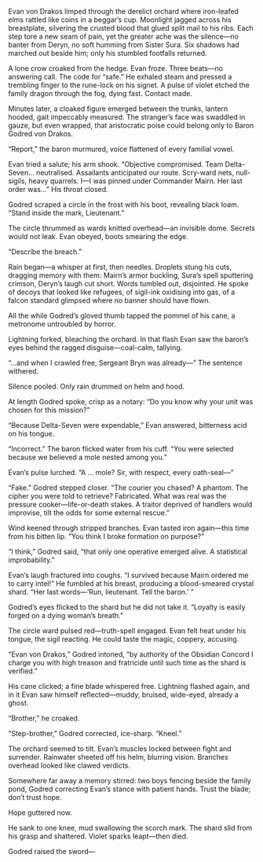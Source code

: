 Evan von Drakos limped through the derelict orchard where iron-leafed elms rattled like coins in a beggar’s cup. Moonlight jagged across his breastplate, silvering the crusted blood that glued split mail to his ribs. Each step tore a new seam of pain, yet the greater ache was the silence—no banter from Deryn, no soft humming from Sister Sura. Six shadows had marched out beside him; only his stumbled footfalls returned.

A lone crow croaked from the hedge. Evan froze. Three beats—no answering call. The code for “safe.” He exhaled steam and pressed a trembling finger to the rune-lock on his signet. A pulse of violet etched the family dragon through the fog, dying fast. Contact made.

Minutes later, a cloaked figure emerged between the trunks, lantern hooded, gait impeccably measured. The stranger’s face was swaddled in gauze, but even wrapped, that aristocratic poise could belong only to Baron Godred von Drakos.

“Report,” the baron murmured, voice flattened of every familial vowel.

Evan tried a salute; his arm shook. “Objective compromised. Team Delta-Seven… neutralised. Assailants anticipated our route. Scry-ward nets, null-sigils, heavy quarrels. I—I was pinned under Commander Mairn. Her last order was…” His throat closed.

Godred scraped a circle in the frost with his boot, revealing black loam. “Stand inside the mark, Lieutenant.”

The circle thrummed as wards knitted overhead—an invisible dome. Secrets would not leak. Evan obeyed, boots smearing the edge.

“Describe the breach.”

Rain began—a whisper at first, then needles. Droplets stung his cuts, dragging memory with them: Mairn’s armor buckling, Sura’s spell sputtering crimson, Deryn’s laugh cut short. Words tumbled out, disjointed. He spoke of decoys that looked like refugees, of sigil-ink oxidising into gas, of a falcon standard glimpsed where no banner should have flown.

All the while Godred’s gloved thumb tapped the pommel of his cane, a metronome untroubled by horror.

Lightning forked, bleaching the orchard. In that flash Evan saw the baron’s eyes behind the ragged disguise—coal-calm, tallying.

“…and when I crawled free, Sergeant Bryn was already—” The sentence withered.

Silence pooled. Only rain drummed on helm and hood.

At length Godred spoke, crisp as a notary: “Do you know why your unit was chosen for this mission?”

“Because Delta-Seven were expendable,” Evan answered, bitterness acid on his tongue.

“Incorrect.” The baron flicked water from his cuff. “You were selected because we believed a mole nested among you.”

Evan’s pulse lurched. “A … mole? Sir, with respect, every oath-seal—”

“Fake.” Godred stepped closer. “The courier you chased? A phantom. The cipher you were told to retrieve? Fabricated. What was real was the pressure cooker—life-or-death stakes. A traitor deprived of handlers would improvise, tilt the odds for some external rescue.”

Wind keened through stripped branches. Evan tasted iron again—this time from his bitten lip. “You think I broke formation on purpose?”

“I think,” Godred said, “that only one operative emerged alive. A statistical improbability.”

Evan’s laugh fractured into coughs. “I survived because Mairn ordered me to carry intel!” He fumbled at his breast, producing a blood-smeared crystal shard. “Her last words—‘Run, lieutenant. Tell the baron.’ ”

Godred’s eyes flicked to the shard but he did not take it. “Loyalty is easily forged on a dying woman’s breath.”

The circle ward pulsed red—truth-spell engaged. Evan felt heat under his tongue, the sigil reacting. He could taste the magic, coppery, accusing.

“Evan von Drakos,” Godred intoned, “by authority of the Obsidian Concord I charge you with high treason and fratricide until such time as the shard is verified.”

His cane clicked; a fine blade whispered free. Lightning flashed again, and in it Evan saw himself reflected—muddy, bruised, wide-eyed, already a ghost.

“Brother,” he croaked.

“Step-brother,” Godred corrected, ice-sharp. “Kneel.”

The orchard seemed to tilt. Evan’s muscles locked between fight and surrender. Rainwater sheeted off his helm, blurring vision. Branches overhead looked like clawed verdicts.

Somewhere far away a memory stirred: two boys fencing beside the family pond, Godred correcting Evan’s stance with patient hands. Trust the blade; don’t trust hope.

Hope guttered now.

He sank to one knee, mud swallowing the scorch mark. The shard slid from his grasp and shattered. Violet sparks leapt—then died.

Godred raised the sword—